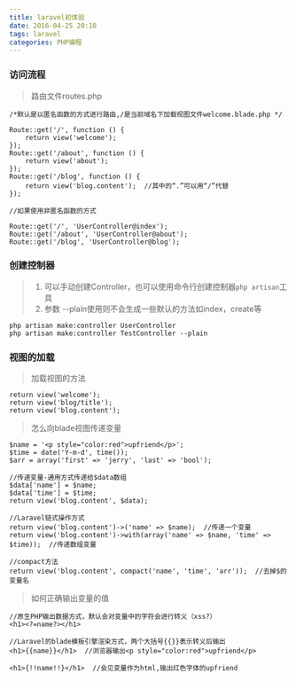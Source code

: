 ```yaml
---
title: laravel初体验
date: 2016-04-25 20:10
tags: laravel
categories: PHP编程
---
```


### 访问流程

> 路由文件routes.php

```
/*默认是以匿名函数的方式进行路由,/是当前域名下加载视图文件welcome.blade.php */

Route::get('/', function () {
    return view('welcome');
});
Route::get('/about', function () {
    return view('about');
});
Route::get('/blog', function () {
    return view('blog.content');  //其中的“.”可以用“/”代替
});

//如果使用非匿名函数的方式

Route::get('/', 'UserController@index');
Route::get('/about', 'UserController@about');
Route::get('/blog', 'UserController@blog');
```
### 创建控制器
> 1. 可以手动创建Controller，也可以使用命令行创建控制器`php artisan`工具
> 2. 参数 --plain使用则不会生成一些默认的方法如index，create等

```
php artisan make:controller UserController
php artisan make:controller TestController --plain

```
### 视图的加载
> 加载视图的方法

``` 
return view('welcome');
return view('blog/title');
return view('blog.content');
```
> 怎么向blade视图传递变量

```
$name = '<p style="color:red">upfriend</p>';
$time = date('Y-m-d', time());
$arr = array('first' => 'jerry', 'last' => 'bool');

//传递变量-通用方式传递给$data数组
$data['name'] = $name;
$data['time'] = $time; 
return view('blog.content', $data);

//Laravel链式操作方式 
return view('blog.content')->('name' => $name);  //传递一个变量
return view('blog.content')->with(array('name' => $name, 'time' => $time));  //传递数组变量

//compact方法
return view('blog.content', compact('name', 'time', 'arr'));  //去掉$的变量名
```

> 如何正确输出变量的值

```
//原生PHP输出数据方式，默认会对变量中的字符会进行转义（xss?）
<h1><?=name?></h1>   

//Laravel的blade模板引擎渲染方式，两个大括号{{}}表示转义后输出
<h1>{{name}}</h1>  //浏览器输出<p style="color:red">upfriend</p>

<h1>{!!name!!}</h1>  //会见变量作为html,输出红色字体的upfriend
```









